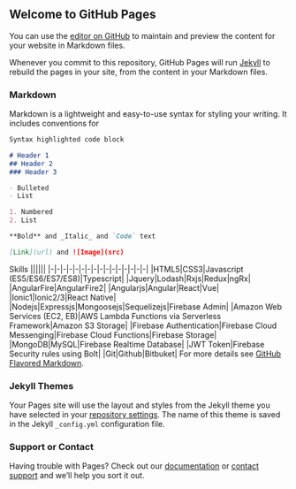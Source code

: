 ## Welcome to GitHub Pages

You can use the [editor on GitHub](https://github.com/syed-sameer1/protfolio/edit/master/README.md) to maintain and preview the content for your website in Markdown files.

Whenever you commit to this repository, GitHub Pages will run [Jekyll](https://jekyllrb.com/) to rebuild the pages in your site, from the content in your Markdown files.

### Markdown

Markdown is a lightweight and easy-to-use syntax for styling your writing. It includes conventions for

```markdown
Syntax highlighted code block

# Header 1
## Header 2
### Header 3

- Bulleted
- List

1. Numbered
2. List

**Bold** and _Italic_ and `Code` text

[Link](url) and ![Image](src)
```
Skills
|||||| |-|-|-|-|-|-|-|-|-|-|-|-|-|-|-|-| |HTML5|CSS3|Javascript (ES5/ES6/ES7/ES8)|Typescript| |Jquery|Lodash|Rxjs|Redux|ngRx| |AngularFire|AngularFire2| |Angularjs|Angular|React|Vue| |Ionic1|Ionic2/3|React Native| |Nodejs|Expressjs|Mongoosejs|Sequelizejs|Firebase Admin| |Amazon Web Services (EC2, EB)|AWS Lambda Functions via Serverless Framework|Amazon S3 Storage| |Firebase Authentication|Firebase Cloud Messenging|Firebase Cloud Functions|Firebase Storage| |MongoDB|MySQL|Firebase Realtime Database| |JWT Token|Firebase Security rules using Bolt| |Git|Github|Bitbuket|
For more details see [GitHub Flavored Markdown](https://guides.github.com/features/mastering-markdown/).

### Jekyll Themes

Your Pages site will use the layout and styles from the Jekyll theme you have selected in your [repository settings](https://github.com/syed-sameer1/protfolio/settings). The name of this theme is saved in the Jekyll `_config.yml` configuration file.

### Support or Contact

Having trouble with Pages? Check out our [documentation](https://help.github.com/categories/github-pages-basics/) or [contact support](https://github.com/contact) and we’ll help you sort it out.
